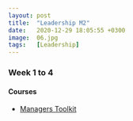 ```yaml
---
layout: post
title:  "Leadership M2"
date:   2020-12-29 18:05:55 +0300
image:  06.jpg
tags:   [Leadership]
---
```

### Week 1 to 4
#### Courses
* [Managers Toolkit](https://www.coursera.org/learn/people-management)

[jekyll-docs]: https://jekyllrb.com/docs/home
[jekyll-gh]:   https://github.com/jekyll/jekyll
[jekyll-talk]: https://talk.jekyllrb.com/
